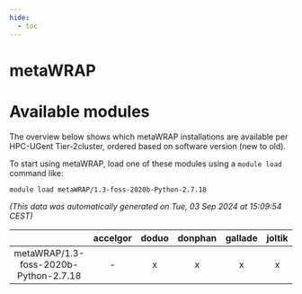 ```yaml
---
hide:
  - toc
---
```


metaWRAP
========

# Available modules


The overview below shows which metaWRAP installations are available per HPC-UGent Tier-2cluster, ordered based on software version (new to old).

To start using metaWRAP, load one of these modules using a `module load` command like:

```shell
module load metaWRAP/1.3-foss-2020b-Python-2.7.18
```

*(This data was automatically generated on Tue, 03 Sep 2024 at 15:09:54 CEST)*  

| |accelgor|doduo|donphan|gallade|joltik|shinx|skitty|
| :---: | :---: | :---: | :---: | :---: | :---: | :---: | :---: |
|metaWRAP/1.3-foss-2020b-Python-2.7.18|-|x|x|x|x|-|x|
